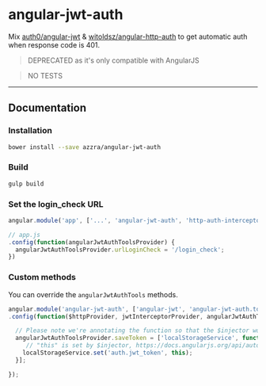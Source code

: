# angular-jwt-auth
Mix [auth0/angular-jwt](https://github.com/auth0/angular-jwt) & [witoldsz/angular-http-auth](https://github.com/witoldsz/angular-http-auth) to get automatic auth when response code is 401.

> DEPRECATED as it's only compatible with AngularJS

> NO TESTS

---

## Documentation

### Installation

```sh
bower install --save azzra/angular-jwt-auth
```

### Build

```sh
gulp build
```

### Set the login_check URL

```js
angular.module('app', ['...', 'angular-jwt-auth', 'http-auth-interceptor'])....
```

```js
// app.js
.config(function(angularJwtAuthToolsProvider) {
  angularJwtAuthToolsProvider.urlLoginCheck = '/login_check';
})
```

### Custom methods

You can override the `angularJwtAuthTools` methods.

```js
angular.module('angular-jwt-auth', ['angular-jwt', 'angular-jwt-auth.tools', 'LocalStorageModule'])
.config(function($httpProvider, jwtInterceptorProvider, angularJwtAuthToolsProvider) {

  // Please note we're annotating the function so that the $injector works when the file is minified
  angularJwtAuthToolsProvider.saveToken = ['localStorageService', function(localStorageService) {
     // "this" is set by $injector, https://docs.angularjs.org/api/auto/service/$injector
    localStorageService.set('auth.jwt_token', this);
  }];

});
```
